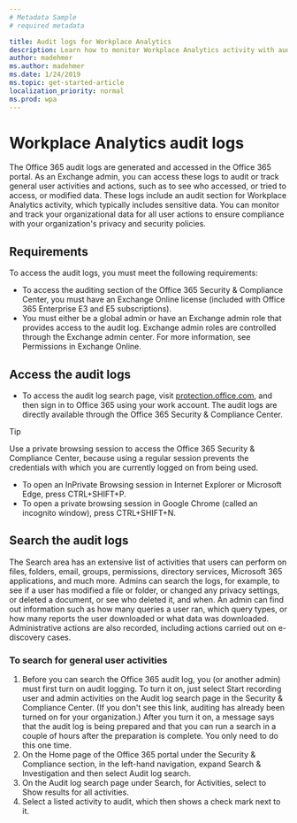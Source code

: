 ```yaml
---
# Metadata Sample
# required metadata

title: Audit logs for Workplace Analytics  
description: Learn how to monitor Workplace Analytics activity with audit logs
author: madehmer
ms.author: madehmer
ms.date: 1/24/2019
ms.topic: get-started-article
localization_priority: normal 
ms.prod: wpa
---
```


# Workplace Analytics audit logs

The Office 365 audit logs are generated and accessed in the Office 365 portal. As an Exchange admin, you can access these logs to audit or track general user activities and actions, such as to see who accessed, or tried to access, or modified data. These logs include an audit section for Workplace Analytics activity, which typically includes sensitive data. You can monitor and track your organizational data for all user actions to ensure compliance with your organization's privacy and security policies.

## Requirements

To access the audit logs, you must meet the following requirements:

* To access the auditing section of the Office 365 Security & Compliance Center, you must have an Exchange Online license (included with Office 365 Enterprise E3 and E5 subscriptions).
* You must either be a global admin or have an Exchange admin role that provides access to the audit log. Exchange admin roles are controlled through the Exchange admin center. For more information, see Permissions in Exchange Online.

## Access the audit logs

* To access the audit log search page, visit [protection.office.com](https://protection.office.com), and then sign in to Office 365 using your work account. The audit logs are directly available through the Office 365 Security & Compliance Center.

> [!TIP]
> Use a private browsing session to access the Office 365 Security & Compliance Center, because using a regular session prevents the credentials with which you are currently logged on from being used. 
> * To open an InPrivate Browsing session in Internet Explorer or Microsoft Edge, press CTRL+SHIFT+P. 
> * To open a private browsing session in Google Chrome (called an incognito window), press CTRL+SHIFT+N.

## Search the audit logs

The Search area has an extensive list of activities that users can perform on files, folders, email, groups, permissions, directory services, Microsoft 365 applications, and much more. Admins can search the logs, for example, to see if a user has modified a file or folder, or changed any privacy settings, or deleted a document, or see who deleted it, and when. An admin can find out information such as how many queries a user ran, which query types, or how many reports the user downloaded or what data was downloaded. Administrative actions are also recorded, including actions carried out on e-discovery cases.

### To search for general user activities

1. Before you can search the Office 365 audit log, you (or another admin) must first turn on audit logging. To turn it on, just select Start recording user and admin activities on the Audit log search page in the Security & Compliance Center. (If you don't see this link, auditing has already been turned on for your organization.) After you turn it on, a message says that the audit log is being prepared and that you can run a search in a couple of hours after the preparation is complete. You only need to do this one time.
2. On the Home page of the Office 365 portal under the Security & Compliance section, in the left-hand navigation, expand Search & Investigation and then select Audit log search.
3. On the Audit log search page under Search, for Activities, select to Show results for all activities.
4. Select a listed activity to audit, which then shows a check mark next to it.

